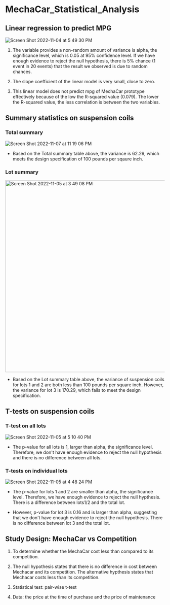 # MechaCar_Statistical_Analysis

## Linear regression to predict MPG

![Screen Shot 2022-11-04 at 5 49 30 PM](https://user-images.githubusercontent.com/108419097/200080113-762b8a34-541e-4dc6-9fef-2c9973514a20.png)

1. The variable provides a non-random amount of variance is alpha, the significance level, which is 0.05 at 95% confidence level.  If we have enough evidence to reject the null hypothesis, there is 5% chance (1 event in 20 events) that the result we observed is due to random chances. 

2. The slope coefficient of the linear model is very small, close to zero. 

3. This linear model does not predict mpg of MechaCar prototype effectively because of the low the R-squared value (0.079).  The lower the R-squared value, the less correlation is between the two variables.


## Summary statistics on suspension coils

### Total summary
![Screen Shot 2022-11-07 at 11 19 06 PM](https://user-images.githubusercontent.com/108419097/200474123-286572bd-9157-43f7-b228-284d02e06334.png)

- Based on the Total summary table above, the variance is 62.29, which meets the design specification of 100 pounds per sqaure inch. 

### Lot summary
<img width="605" alt="Screen Shot 2022-11-05 at 3 49 08 PM" src="https://user-images.githubusercontent.com/108419097/200138570-917dd834-03ff-4b20-9dec-51bbab14b1d2.png">

- Based on the Lot summary table above, the variance of suspension coils for lots 1 and 2 are both less than 100 pounds per square inch.  However, the variance for lot 3 is 170.29, which fails to meet the design specification.

## T-tests on suspension coils

### T-test on all lots
![Screen Shot 2022-11-05 at 5 10 40 PM](https://user-images.githubusercontent.com/108419097/200141449-57cbfaf3-4eba-4365-bb09-5917b5ea7bca.png)

- The p-value for all lots is 1, larger than alpha, the significance level. Therefore, we don't have enough evidence to reject the null hypothesis and there is no difference between all lots.

### T-tests on individual lots
![Screen Shot 2022-11-05 at 4 48 24 PM](https://user-images.githubusercontent.com/108419097/200141078-c6cf5b79-9c9d-4a0c-b58d-2116805f62fa.png)

- The p-value for lots 1 and 2 are smaller than alpha, the significance level. Therefore, we have enough evidence to reject the null hypthesis.  There is a difference between lots1/2 and the total lot.

-  However, p-value for lot 3 is 0.16 and is larger than alpha, suggesting that we don't have enough evidence to reject the null hypothesis. There is no difference between lot 3 and the total lot. 


## Study Design: MechaCar vs Competition 

1. To determine whether the MechaCar cost less than compared to its competition.

2. The null hypothesis states that there is no difference in cost between Mechacar and its competition.  The alternative hypthesis states that Mechacar costs less than its competition. 

3. Statistical test:  pair-wise t-test 

4. Data: the price at the time of purchase and the price of maintenance


